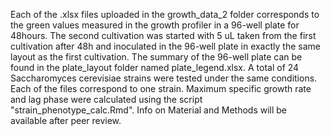 Each of the .xlsx files uploaded in the growth_data_2 folder corresponds to the green values measured in the growth profiler in a 96-well plate for 48hours. The second cultivation was started with 5 uL taken from the first cultivation after 48h and inoculated in the 96-well plate in exactly the same layout as the first cultivation. The summary of the 96-well plate can be found in the plate_layout folder named plate_legend.xlsx. A total of 24 Saccharomyces cerevisiae strains were tested under the same conditions. Each of the files correspond to one strain. Maximum specific growth rate and lag phase were calculated using the script "strain_phenotype_calc.Rmd". Info on Material and Methods will be available after peer review. 
